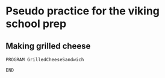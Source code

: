 # Pseudo practice for the viking school prep

## Making grilled cheese
```
PROGRAM GrilledCheeseSandwich

END
```
